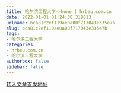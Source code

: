 ```yaml
---
title: 哈尔滨工程大学->None | hrbeu.com.cn
date: 2022-01-01 01:24:38.319813
urlname: bca81c2ef119ae0a00f717043e335e7b
slug: bca81c2ef119ae0a00f717043e335e7b
tags: 
- 哈尔滨工程大学
categories:
- hrbeu.com.cn
- 哈尔滨工程大学
authorbox: false
sidebar: false
---
```





[转入文章首发地址](https://mp.weixin.qq.com/s/3oJKvfkqoKPdA0kcNaM-3g)